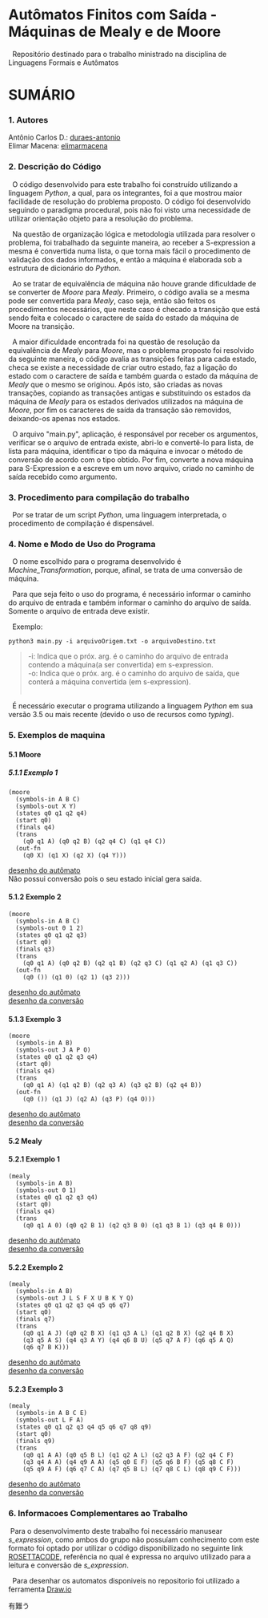 # Autômatos Finitos com Saída - Máquinas de Mealy e de Moore<br>
&nbsp; Repositório destinado para o trabalho ministrado na disciplina de Linguagens Formais e Autômatos

# SUMÁRIO<br>

### 1. Autores<br>
Antônio Carlos D.:  [duraes-antonio](https://github.com/duraes-antonio)<br>
Elimar Macena:      [elimarmacena](https://github.com/elimarmacena)<br>

### 2. Descrição do Código<br>
&nbsp;&nbsp;O código desenvolvido para este trabalho foi construído utilizando a linguagem <i>Python</i>, a qual, para os integrantes, foi a que mostrou maior facilidade de resolução do problema proposto. O código foi desenvolvido seguindo o paradigma procedural, pois não foi visto uma necessidade de utilizar orientação objeto para a resolução do problema.<br>
 
&nbsp;&nbsp;Na questão de organização lógica e metodologia utilizada para resolver o problema, foi trabalhado da seguinte maneira, ao receber a S-expression a mesma é convertida numa lista, o que torna mais fácil o procedimento de validação dos dados informados, e então a máquina é elaborada sob a estrutura de dicionário do <i>Python</i>.<br>
 
&nbsp;&nbsp;Ao se tratar de equivalência de máquina não houve grande dificuldade de se converter de <i>Moore</i> para <i>Mealy</i>. Primeiro, o código avalia se a mesma pode ser convertida para <i>Mealy</i>, caso seja, então são feitos os procedimentos necessários, que neste caso é checado a transição que está sendo feita e colocado o caractere de saída do estado da máquina de Moore na transição.<br>

&nbsp;&nbsp;A maior dificuldade encontrada foi na questão de resolução da equivalência de <i>Mealy</i> para <i>Moore</i>, mas o problema proposto foi resolvido da seguinte maneira, o código avalia as transições feitas para cada estado, checa se existe a necessidade de criar outro estado, faz a ligação do estado com o caractere de saída e também guarda o estado da máquina de <i>Mealy</i> que o mesmo se originou. Após isto, são criadas as novas transações, copiando as transações antigas e substituindo os estados da máquina de <i>Mealy</i> para os estados derivados utilizados na máquina de <i>Moore</i>, por fim os caracteres de saída da transação são removidos, deixando-os apenas nos estados.<br>

&nbsp;&nbsp;O arquivo "main.py", aplicação, é responsável por receber os argumentos, verificar se o arquivo de entrada existe, abri-lo e convertê-lo para lista, de lista para máquina, identificar o tipo da máquina e invocar o método de conversão de acordo com o tipo obtido. Por fim, converte a nova máquina para S-Expression e a escreve em um novo arquivo, criado no caminho de saída recebido como argumento.<br>

### 3. Procedimento para compilação do trabalho<br>
&nbsp;&nbsp;Por se tratar de um script <i>Python</i>, uma linguagem interpretada, o procedimento de compilação é dispensável.
  
### 4. Nome e Modo de Uso do Programa<br>
&nbsp;&nbsp;O nome escolhido para o programa desenvolvido é <i>Machine_Transformation</i>, porque, afinal, se trata de uma conversão de máquina.<br>

&nbsp;&nbsp;Para que seja feito o uso do programa, é necessário informar o caminho do arquivo de entrada e também informar o caminho do arquivo de saída. Somente o arquivo de entrada deve existir.<br>

&nbsp;&nbsp;Exemplo:
```shell
python3 main.py -i arquivoOrigem.txt -o arquivoDestino.txt
```
>-i: Indica que o próx. arg. é o caminho do arquivo de entrada contendo a máquina(a ser convertida) em s-expression.<br>
>-o: Indica que o próx. arg. é o caminho do arquivo de saída, que conterá a máquina convertida (em s-expression).<br><br>

&nbsp;&nbsp;É necessário executar o programa utilizando a linguagem <i>Python</i> em sua versão 3.5 ou mais recente (devido o uso de recursos como <i>typing</i>).

### 5. Exemplos de maquina<br>
#### 5.1 Moore <br> 
##### 5.1.1 Exemplo 1<br>
```
(moore 
  (symbols-in A B C) 
  (symbols-out X Y) 
  (states q0 q1 q2 q4) 
  (start q0) 
  (finals q4) 
  (trans
    (q0 q1 A) (q0 q2 B) (q2 q4 C) (q1 q4 C))
  (out-fn
    (q0 X) (q1 X) (q2 X) (q4 Y)))
```
[desenho do autômato](https://github.com/elimarmacena/mMealy-_-mMoore/blob/master/automatos/MOORE_IMAGEM/AUTOMATO_01_MOORE__INTRASITIVE.svg)
<br>Não possui conversão pois o seu estado inicial gera saida.

#### 5.1.2 Exemplo 2<br>
```
(moore 
  (symbols-in A B C) 
  (symbols-out 0 1 2) 
  (states q0 q1 q2 q3) 
  (start q0) 
  (finals q3) 
  (trans
    (q0 q1 A) (q0 q2 B) (q2 q1 B) (q2 q3 C) (q1 q2 A) (q1 q3 C)) 
  (out-fn
    (q0 ()) (q1 0) (q2 1) (q3 2)))
```
[desenho do autômato](https://github.com/elimarmacena/mMealy-_-mMoore/blob/master/automatos/MOORE_IMAGEM/AUTOMATO_02_MOORE.svg)<br>
[desenho da conversão](https://github.com/elimarmacena/mMealy-_-mMoore/blob/master/automatos/MOORE_IMAGEM/AUTOMATO_02_MOORE_CONVERTED.svg)
#### 5.1.3 Exemplo 3<br>
```
(moore 
  (symbols-in A B) 
  (symbols-out J A P O) 
  (states q0 q1 q2 q3 q4) 
  (start q0) 
  (finals q4) 
  (trans
    (q0 q1 A) (q1 q2 B) (q2 q3 A) (q3 q2 B) (q2 q4 B)) 
  (out-fn
    (q0 ()) (q1 J) (q2 A) (q3 P) (q4 O)))
```
[desenho do autômato](https://github.com/elimarmacena/mMealy-_-mMoore/blob/master/automatos/MOORE_IMAGEM/AUTOMATO_03_MOORE.svg)<br>
[desenho da conversão](https://github.com/elimarmacena/mMealy-_-mMoore/blob/master/automatos/MOORE_IMAGEM/AUTOMATO_03_MOORE_CONVERTED.svg)
#### 5.2 Mealy <br> 
#### 5.2.1 Exemplo 1<br>
```
(mealy 
  (symbols-in A B) 
  (symbols-out 0 1) 
  (states q0 q1 q2 q3 q4) 
  (start q0) 
  (finals q4) 
  (trans
    (q0 q1 A 0) (q0 q2 B 1) (q2 q3 B 0) (q1 q3 B 1) (q3 q4 B 0)))
```
[desenho do autômato](https://github.com/elimarmacena/mMealy-_-mMoore/blob/master/automatos/MEALY_IMAGEM/AUTOMATO_01_MEALY.svg)<br>
[desenho da conversão](https://github.com/elimarmacena/mMealy-_-mMoore/blob/master/automatos/MEALY_IMAGEM/AUTOMATO_01_MEALY_CONVERTED.svg)

#### 5.2.2 Exemplo 2<br>
```
(mealy 
  (symbols-in A B) 
  (symbols-out J L S F X U B K Y Q) 
  (states q0 q1 q2 q3 q4 q5 q6 q7) 
  (start q0) 
  (finals q7) 
  (trans
    (q0 q1 A J) (q0 q2 B X) (q1 q3 A L) (q1 q2 B X) (q2 q4 B X)
    (q3 q5 A S) (q4 q3 A Y) (q4 q6 B U) (q5 q7 A F) (q6 q5 A Q)
    (q6 q7 B K)))
```
[desenho do autômato](https://github.com/elimarmacena/mMealy-_-mMoore/blob/master/automatos/MEALY_IMAGEM/AUTOMATO_02_MEALY.svg)<br>
[desenho da conversão](https://github.com/elimarmacena/mMealy-_-mMoore/blob/master/automatos/MEALY_IMAGEM/AUTOMATO_02_MEALY_CONVERTED.svg)

#### 5.2.3 Exemplo 3<br>
```
(mealy 
  (symbols-in A B C E) 
  (symbols-out L F A) 
  (states q0 q1 q2 q3 q4 q5 q6 q7 q8 q9) 
  (start q0) 
  (finals q9) 
  (trans
    (q0 q1 A A) (q0 q5 B L) (q1 q2 A L) (q2 q3 A F) (q2 q4 C F)
    (q3 q4 A A) (q4 q9 A A) (q5 q0 E F) (q5 q6 B F) (q5 q8 C F)
    (q5 q9 A F) (q6 q7 C A) (q7 q5 B L) (q7 q8 C L) (q8 q9 C F)))
```
[desenho do autômato](https://github.com/elimarmacena/mMealy-_-mMoore/blob/master/automatos/MEALY_IMAGEM/AUTOMATO_03_MEALY.svg)<br>
[desenho da conversão](https://github.com/elimarmacena/mMealy-_-mMoore/blob/master/automatos/MEALY_IMAGEM/AUTOMATO_03_MEALY_CONVERTED.svg)



### 6. Informacoes Complementares ao Trabalho<br>
&nbsp;Para o desenvolvimento deste trabalho foi necessário manusear <i>s_expression</i>, como ambos do grupo não possuíam conhecimento com este formato foi optado por utilizar o código disponibilizado no seguinte link [ROSETTACODE](https://rosettacode.org/wiki/S-Expressions#Python), referência no qual é expressa no arquivo utilizado para a leitura e conversão de <i>s_expression</i>.<br>

&nbsp; Para desenhar os automatos disponiveis no repositorio foi utilizado a ferramenta [Draw.io](https://www.draw.io/)

   有難う
